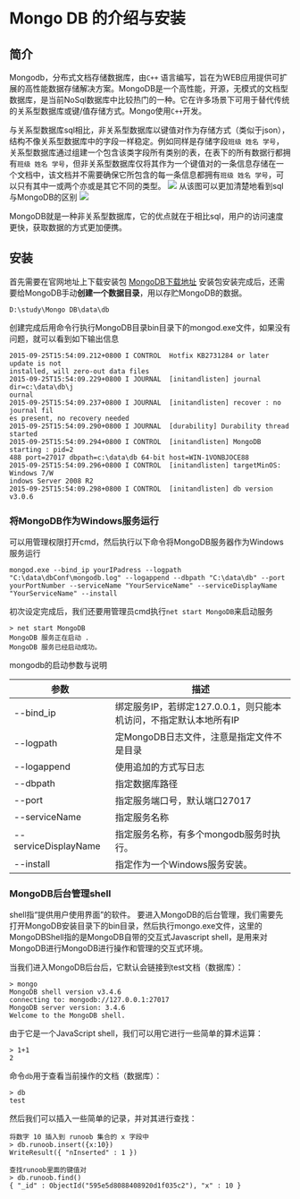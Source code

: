 # Mongo DB 的介绍与安装
## 简介
Mongodb，分布式文档存储数据库，由`C++` 语言编写，旨在为WEB应用提供可扩展的高性能数据存储解决方案。MongoDB是一个高性能，开源，无模式的文档型数据库，是当前NoSql数据库中比较热门的一种。它在许多场景下可用于替代传统的关系型数据库或键/值存储方式。Mongo使用`C++`开发。

与关系型数据库sql相比，非关系型数据库以键值对作为存储方式（类似于json），结构不像关系型数据库中的字段一样稳定。例如同样是存储字段`班级 姓名 学号`，关系型数据库通过组建一个包含该类字段所有类别的表，在表下的所有数据行都拥有`班级 姓名 学号`，但非关系型数据库仅将其作为一个键值对的一条信息存储在一个文档中，该文档并不需要确保它所包含的每一条信息都拥有`班级 姓名 学号`，可以只有其中一或两个亦或是其它不同的类型。
![](http://www.runoob.com/wp-content/uploads/2013/10/crud-annotated-document.png)
从该图可以更加清楚地看到sql与MongoDB的区别
![](http://www.runoob.com/wp-content/uploads/2013/10/Figure-1-Mapping-Table-to-Collection-1.png)

MongoDB就是一种非关系型数据库，它的优点就在于相比sql，用户的访问速度更快，获取数据的方式更加便携。
## 安装
首先需要在官网地址上下载安装包
[MongoDB下载地址](https://www.mongodb.com/download-center#community)
安装包安装完成后，还需要给MongoDB手动**创建一个数据目录**，用以存贮MongoDB的数据。
```
D:\study\Mongo DB\data\db
```
创建完成后用命令行执行MongoDB目录bin目录下的mongod.exe文件，如果没有问题，就可以看到如下输出信息
```
2015-09-25T15:54:09.212+0800 I CONTROL  Hotfix KB2731284 or later update is not
installed, will zero-out data files
2015-09-25T15:54:09.229+0800 I JOURNAL  [initandlisten] journal dir=c:\data\db\j
ournal
2015-09-25T15:54:09.237+0800 I JOURNAL  [initandlisten] recover : no journal fil
es present, no recovery needed
2015-09-25T15:54:09.290+0800 I JOURNAL  [durability] Durability thread started
2015-09-25T15:54:09.294+0800 I CONTROL  [initandlisten] MongoDB starting : pid=2
488 port=27017 dbpath=c:\data\db 64-bit host=WIN-1VONBJOCE88
2015-09-25T15:54:09.296+0800 I CONTROL  [initandlisten] targetMinOS: Windows 7/W
indows Server 2008 R2
2015-09-25T15:54:09.298+0800 I CONTROL  [initandlisten] db version v3.0.6
```
### 将MongoDB作为Windows服务运行
可以用管理权限打开cmd，然后执行以下命令将MongoDB服务器作为Windows服务运行
```
mongod.exe --bind_ip yourIPadress --logpath "C:\data\dbConf\mongodb.log" --logappend --dbpath "C:\data\db" --port yourPortNumber --serviceName "YourServiceName" --serviceDisplayName "YourServiceName" --install
```
初次设定完成后，我们还要用管理员cmd执行`net start MongoDB`来启动服务
```
> net start MongoDB
MongoDB 服务正在启动 .
MongoDB 服务已经启动成功。
```

mongodb的启动参数与说明

| 参数 | 描述 |
|--------|--------|
|    --bind_ip    |  绑定服务IP，若绑定127.0.0.1，则只能本机访问，不指定默认本地所有IP      |
|--logpath|定MongoDB日志文件，注意是指定文件不是目录|
|--logappend|使用追加的方式写日志|
|--dbpath|指定数据库路径|
|--port|指定服务端口号，默认端口27017|
|--serviceName|指定服务名称|
|--serviceDisplayName|指定服务名称，有多个mongodb服务时执行。|
|--install|指定作为一个Windows服务安装。|

### MongoDB后台管理shell
shell指“提供用户使用界面”的软件。
要进入MongoDB的后台管理，我们需要先打开MongoDB安装目录下的bin目录，然后执行mongo.exe文件，这里的MongoDBShell指的是MongoDB自带的交互式Javascript shell，是用来对MongoDB进行MongoDB进行操作和管理的交互式环境。

当我们进入MongoDB后台后，它默认会链接到test文档（数据库）：
```
> mongo
MongoDB shell version v3.4.6
connecting to: mongodb://127.0.0.1:27017
MongoDB server version: 3.4.6
Welcome to the MongoDB shell.
```
由于它是一个JavaScript shell，我们可以用它进行一些简单的算术运算：
```
> 1+1
2
```
命令`db`用于查看当前操作的文档（数据库）：
```
> db
test
```
然后我们可以插入一些简单的记录，并对其进行查找：
```
将数字 10 插入到 runoob 集合的 x 字段中
> db.runoob.insert({x:10})
WriteResult({ "nInserted" : 1 })

查找runoob里面的键值对
> db.runoob.find()
{ "_id" : ObjectId("595e5d8088408920d1f035c2"), "x" : 10 }
```
